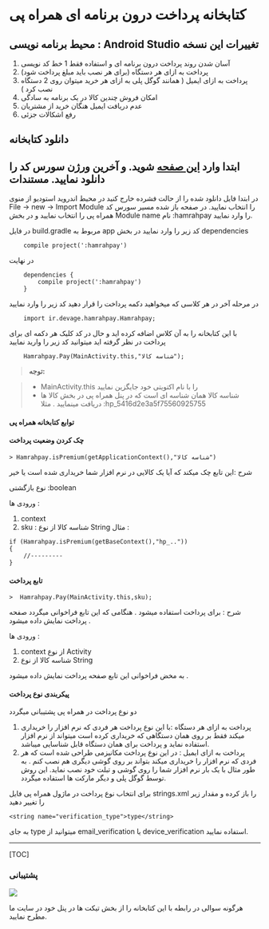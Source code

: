 کتابخانه پرداخت درون برنامه ای همراه پی
===================


محیط برنامه نویسی : Android Studio
تغییرات این نسخه
----------

 1. آسان شدن روند پرداخت درون برنامه ای و استفاده فقط 1 خط کد نویسی
 2. پرداخت به ازای هر دستگاه (برای هر نصب باید مبلغ پرداخت شود)
 3. پرداخت به ازای ایمیل ( همانند گوگل پلی به ازای هر خرید میتوان روی 2 دستگاه نصب کرد )
 4. امکان فروش چندین کالا در یک برنامه به سادگی
 5. عدم دریافت ایمیل هنگان خرید از مشتریان
 4. رفع اشکالات جزئی

دانلود کتابخانه
---------------
ابتدا وارد [این صفحه](https://github.com/hamrahpay/in-app-purchase/releases) شوید. و آخرین ورژن سورس کد را دانلود نمایید.
مستندات
-------------

در ابتدا فایل دانلود شده را از حالت فشرده خارج کنید 
در محیط اندروید استودیو از منوی File -> new -> Import Module را انتخاب نمایید.
در صفحه باز شده مسیر سورس کد همراه پی را انتخاب نمایید و در بخش Module name نام :hamrahpay را وارد نمایید.

در فایل build.gradle مربوط به app کد زیر را وارد نمایید
در بخش dependencies 
```
    compile project(':hamrahpay')
```
در نهایت 
```
    dependencies {
	    compile project(':hamrahpay')
    }

```
در مرحله آخر در هر کلاسی که میخواهید دکمه پرداخت را قرار دهید کد زیر را وارد نمایید
```
    import ir.devage.hamrahpay.Hamrahpay;

```
با این کتابخانه را به آن کلاس اضافه کرده اید و حال در کد کلیک هر دکمه ای برای پرداخت در نظر گرفته اید میتوانید کد زیر را وارید نمایید
```
    Hamrahpay.Pay(MainActivity.this,"شناسه کالا");
```


> **توجه:**

> - MainActivity.this را با نام اکتویتی خود جایگزین نمایید
> - شناسه کالا همان شناسه ای است که در پنل همراه پی در بخش کالا ها دریافت مینمایید . مثلا :‌hp_5416d2e3a5f75560925755


#### <i class="icon-file"></i> توابع کتابخانه همراه پی

#### چک کردن وضعیت پرداخت
```
> Hamrahpay.isPremium(getApplicationContext(),"شناسه کالا")
```
شرح :‌این تابع چک میکند که آیا یک کالایی در نرم افزار شما خریداری شده است یا خیر

نوع بازگشتی :‌boolean

ورودی ها :‌ 
 1. context
 2. sku : شناسه کالا از نوع String
مثال :‌
```
if (Hamrahpay.isPremium(getBaseContext(),"hp_.."))
{
    //---------
}
```
 

#### تابع پرداخت 
```
>  Hamrahpay.Pay(MainActivity.this,sku);
```
شرح :‌ برای پرداخت استفاده میشود . هنگامی که این تابع فراخوانی میگردد صفحه پرداخت نمایش داده میشود .

ورودی ها :‌

 

 1. context از نوع Activity
 2. شناسه کالا از نوع String

به مخض فراخوانی این تابع صفحه پرداخت نمایش داده میشود .

#### <i class="icon-file"></i> پیکربندی نوع پرداخت 
دو نوع پرداخت در همراه پی پشتیبانی میگردد

 1. پرداخت به ازای هر دستگاه :‌با این نوع پرداخت هر فردی که نرم افزار را خریداری میکند فقط بر روی همان دستگاهی که خریداری کرده است میتواند از نرم افزار استفاده نماید و پرداخت برای همان دستگاه قابل شناسایی میباشد.
 2. پرداخت به ازای ایمیل :‌ در این نوع پرداخت مکانیزمی طراحی شده است که هر فردی که نرم افزار را خریداری میکند بتواند بر روی گوشی دیگری هم نصب کنم . به طور مثال با یک بار نرم افزار شما را روی گوشی و تبلت خود نصب نماید. این روش توسط گوگل پلی و دیگر مارکت ها استفاده میگردد.

برای انتخاب نوع پرداخت در ماژول همراه پی فایل strings.xml را باز کرده و مقدار زیر را تغییر دهید
```
‍‍<string name="verification_type">type</string>
```
به جای type میتوانید از email_verification یا device_verification استفاده نمایید.



----------

[TOC]



### پشتیبانی

[![](https://hamrahpay.com/assets/home/theme/img/logo-red.png)](https://hamrahpay.com)

 هرگونه سوالی در رابطه با این کتابخانه را از بخش تیکت ها در پنل خود در سایت ما مطرح نمایید.
 
